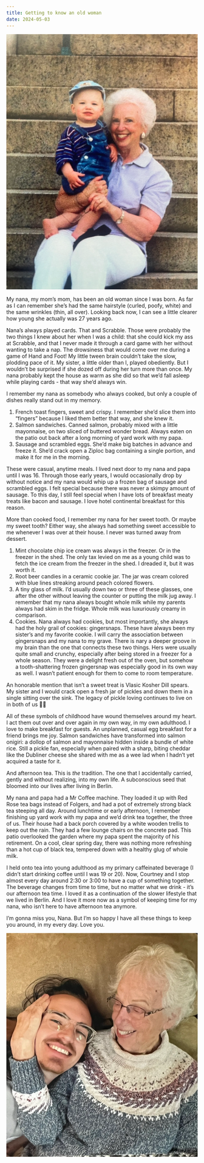 ```yaml
---
title: Getting to know an old woman
date: 2024-05-03
---
```


![nana and me, 2000-something](/assets/pics/2024-05-03/1.webp)

My nana, my mom’s mom, has been an old woman since I was born. As far as I can remember she’s had the same hairstyle (curled, poofy, white) and the same wrinkles (thin, all over). Looking back now, I can see a little clearer how young she actually was 27 years ago.

Nana’s always played cards. That and Scrabble. Those were probably the two things I knew about her when I was a child: that she could kick my ass at Scrabble, and that I never made it through a card game with her without wanting to take a nap. The drowsiness that would come over me during a game of Hand and Foot! My little tween brain couldn’t take the slow, plodding pace of it. My sister, a little older than I, played obediently. But I wouldn’t be surprised if she dozed off during her turn more than once. My nana probably kept the house as warm as she did so that we’d fall asleep while playing cards - that way she’d always win.

I remember my nana as somebody who always cooked, but only a couple of dishes really stand out in my memory.

1. French toast fingers, sweet and crispy. I remember she’d slice them into “fingers” because I liked them better that way, and she knew it.
2. Salmon sandwiches. Canned salmon, probably mixed with a little mayonnaise, on two sliced of buttered wonder bread. Always eaten on the patio out back after a long morning of yard work with my papa.
3. Sausage and scrambled eggs. She’d make big batches in advance and freeze it. She’d crack open a Ziploc bag containing a single portion, and make it for me in the morning.

These were casual, anytime meals. I lived next door to my nana and papa until I was 16. Through those early years, I would occasionally drop by without notice and my nana would whip up a frozen bag of sausage and scrambled eggs. I felt special because there was never a skimpy amount of sausage. To this day, I still feel special when I have lots of breakfast meaty treats like bacon and sausage. I love hotel continental breakfast for this reason.

More than cooked food, I remember my nana for her sweet tooth. Or maybe my sweet tooth? Either way, she always had something sweet accessible to me whenever I was over at their house. I never was turned away from dessert.

1. Mint chocolate chip ice cream was always in the freezer. Or in the freezer in the shed. The only tax levied on me as a young child was to fetch the ice cream from the freezer in the shed. I dreaded it, but it was worth it.
2. Root beer candies in a ceramic cookie jar. The jar was cream colored with blue lines streaking around peach colored flowers.
3. A tiny glass of milk. I’d usually down two or three of these glasses, one after the other without leaving the counter or putting the milk jug away. I remember that my nana always bought whole milk while my parents always had skim in the fridge. Whole milk was luxuriously creamy in comparison.
4. Cookies. Nana always had cookies, but most importantly, she always had the holy grail of cookies: gingersnaps. These have always been my sister’s and my favorite cookie. I will carry the association between gingersnaps and my nana to my grave. There is nary a deeper groove in my brain than the one that connects these two things. Hers were usually quite small and crunchy, especially after being stored in a freezer for a whole season. They were a delight fresh out of the oven, but somehow a tooth-shattering frozen gingersnap was especially good in its own way as well. I wasn’t patient enough for them to come to room temperature.

An honorable mention that isn’t a sweet treat is Vlasic Kosher Dill spears. My sister and I would crack open a fresh jar of pickles and down them in a single sitting over the sink. The legacy of pickle loving continues to live on in both of us 🥒😋

All of these symbols of childhood have wound themselves around my heart. I act them out over and over again in my own way, in my own adulthood. I love to make breakfast for guests. An unplanned, casual egg breakfast for a friend brings me joy. Salmon sandwiches have transformed into salmon onigiri: a dollop of salmon and mayonnaise hidden inside a bundle of white rice. Still a pickle fan, especially when paired with a sharp, biting cheddar like the Dubliner cheese she shared with me as a wee lad when I hadn’t yet acquired a taste for it.

And afternoon tea. This is _the_ tradition. The one that I accidentally carried, gently and without realizing, into my own life. A subconscious seed that bloomed into our lives after living in Berlin.

My nana and papa had a Mr Coffee machine. They loaded it up with Red Rose tea bags instead of Folgers, and had a pot of extremely strong black tea steeping all day. Around lunchtime or early afternoon, I remember finishing up yard work with my papa and we’d drink tea together, the three of us. Their house had a back porch covered by a white wooden trellis to keep out the rain. They had a few lounge chairs on the concrete pad. This patio overlooked the garden where my papa spent the majority of his retirement. On a cool, clear spring day, there was nothing more refreshing than a hot cup of black tea, tempered down with a healthy glug of whole milk.

I held onto tea into young adulthood as my primary caffeinated beverage (I didn’t start drinking coffee until I was 19 or 20). Now, Courtney and I stop almost every day around 2:30 or 3:00 to have a cup of something together. The beverage changes from time to time, but no matter what we drink - it’s our afternoon tea time. I loved it as a continuation of the slower lifestyle that we lived in Berlin. And I love it more now as a symbol of keeping time for my nana, who isn’t here to have afternoon tea anymore.

I’m gonna miss you, Nana. But I’m so happy I have all these things to keep you around, in my every day. Love you.

![nana and me, 2023](/assets/pics/2024-05-03/2.webp)
